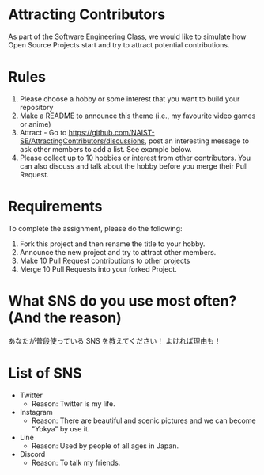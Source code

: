 # Attracting Contributors

As part of the Software Engineering Class, we would like to simulate how Open Source Projects start and try to attract potential contributions.

# Rules

1. Please choose a hobby or some interest that you want to build your repository
2. Make a README to announce this theme (i.e., my favourite video games or anime)
3. Attract - Go to https://github.com/NAIST-SE/AttractingContributors/discussions, post an interesting message to ask other members to add a list. See example below.
4. Please collect up to 10 hobbies or interest from other contributors. You can also discuss and talk about the hobby before you merge their Pull Request.

# Requirements

To complete the assignment, please do the following:

1. Fork this project and then rename the title to your hobby.
2. Announce the new project and try to attract other members.
3. Make 10 Pull Request contributions to other projects
4. Merge 10 Pull Requests into your forked Project.

# What SNS do you use most often? (And the reason)

あなたが普段使っている SNS を教えてください！
よければ理由も！

# List of SNS
- Twitter
  - Reason: Twitter is my life.
- Instagram
  - Reason: There are beautiful and scenic pictures and we can become "Yokya" by use it.
- Line
  - Reason: Used by people of all ages in Japan.
- Discord
  - Reason: To talk my friends.


